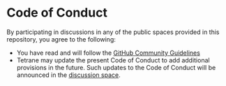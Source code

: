 # Code of Conduct

By participating in discussions in any of the public spaces provided in this repository, you agree to the following:

- You have read and will follow the [GitHub Community Guidelines](https://docs.github.com/en/github/site-policy/github-community-guidelines)
- Tetrane may update the present Code of Conduct to add additional provisions in the future. Such updates to the Code of Conduct will be announced in the [discussion space](https://github.com/tetrane/reven-community/discussions).
